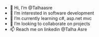 - 👋 Hi, I’m @Talhaasre
- 👀 I’m interested in software development
- 🌱 I’m currently learning c#, asp.net mvc
- 💞️ I’m looking to collaborate on projects
- 📫 Reach me on linkedin @Talha Asre

<!---
Talhaasre/Talhaasre is a ✨ special ✨ repository because its `README.md` (this file) appears on your GitHub profile.
You can click the Preview link to take a look at your changes.
--->
